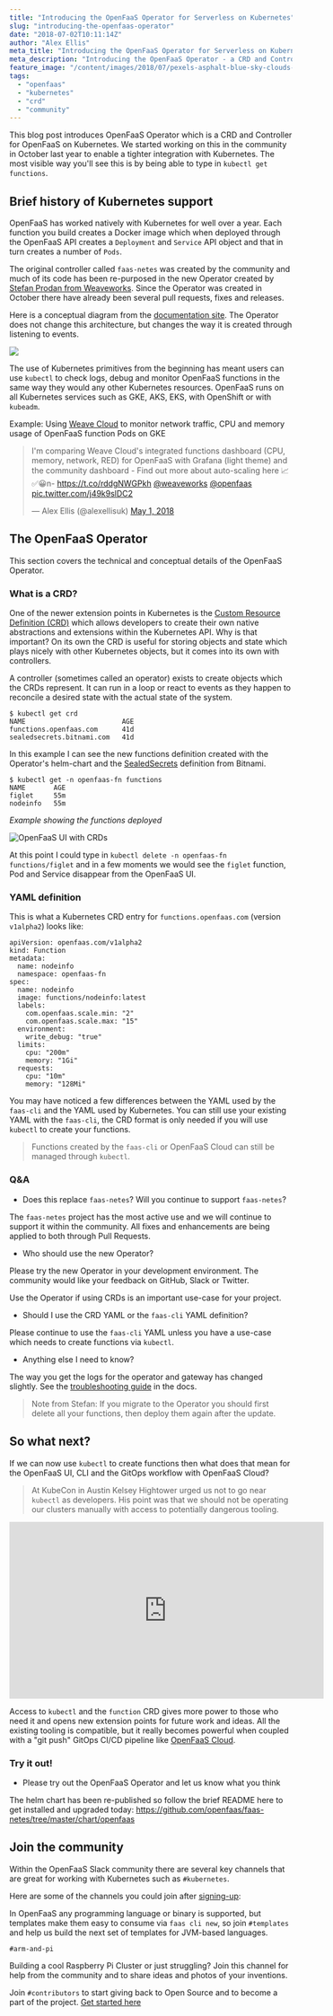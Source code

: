 ```yaml
---
title: "Introducing the OpenFaaS Operator for Serverless on Kubernetes"
slug: "introducing-the-openfaas-operator"
date: "2018-07-02T10:11:14Z"
author: "Alex Ellis"
meta_title: "Introducing the OpenFaaS Operator for Serverless on Kubernetes"
meta_description: "Introducing the OpenFaaS Operator - a CRD and Controller for your Serverless functions on Kubernetes giving an even tighter integration with kubectl"
feature_image: "/content/images/2018/07/pexels-asphalt-blue-sky-clouds-490411.jpg"
tags:
  - "openfaas"
  - "kubernetes"
  - "crd"
  - "community"
---
```


This blog post introduces OpenFaaS Operator which is a CRD and Controller for OpenFaaS on Kubernetes. We started working on this in the community in October last year to enable a tighter integration with Kubernetes. The most visible way you'll see this is by being able to type in `kubectl get functions`.

## Brief history of Kubernetes support

OpenFaaS has worked natively with Kubernetes for well over a year. Each function you build creates a Docker image which when deployed through the OpenFaaS API creates a `Deployment` and `Service` API object and that in turn creates a number of `Pods`.

The original controller called `faas-netes` was created by the community and much of its code has been re-purposed in the new Operator created by [Stefan Prodan from Weaveworks](http://github.com/stefanprodan/). Since the Operator was created in October there have already been several pull requests, fixes and releases.

Here is a conceptual diagram from the [documentation site](https://docs.openfaas.com/architecture/gateway/). The Operator does not change this architecture, but changes the way it is created through listening to events.

![](https://raw.githubusercontent.com/openfaas/faas/master/docs/of-overview.png)

The use of Kubernetes primitives from the beginning has meant users can use `kubectl` to check logs, debug and monitor OpenFaaS functions in the same way they would any other Kubernetes resources. OpenFaaS runs on all Kubernetes services such as GKE, AKS, EKS, with OpenShift or with `kubeadm`.

Example: Using [Weave Cloud](https://www.weave.works/product/cloud/) to monitor network traffic, CPU and memory usage of OpenFaaS function Pods on GKE

<blockquote class="twitter-tweet" data-lang="en"><p lang="en" dir="ltr">I&#39;m comparing Weave Cloud&#39;s integrated functions dashboard (CPU, memory, network, RED) for OpenFaaS with Grafana (light theme) and the community dashboard - Find out more about auto-scaling here 📈✅😀n- <a href="https://t.co/rddgNWGPkh">https://t.co/rddgNWGPkh</a> <a href="https://twitter.com/weaveworks?ref_src=twsrc%5Etfw">@weaveworks</a> <a href="https://twitter.com/openfaas?ref_src=twsrc%5Etfw">@openfaas</a> <a href="https://t.co/j49k9slDC2">pic.twitter.com/j49k9slDC2</a></p>&mdash; Alex Ellis (@alexellisuk) <a href="https://twitter.com/alexellisuk/status/991314189036720129?ref_src=twsrc%5Etfw">May 1, 2018</a></blockquote> <script async src="https://platform.twitter.com/widgets.js" charset="utf-8"></script> 

## The OpenFaaS Operator

This section covers the technical and conceptual details of the OpenFaaS Operator.

### What is a CRD?

One of the newer extension points in Kubernetes is the [Custom Resource Definition (CRD)](https://kubernetes.io/docs/tasks/access-kubernetes-api/custom-resources/custom-resource-definitions/) which allows developers to create their own native abstractions and extensions within the Kubernetes API. Why is that important? On its own the CRD is useful for storing objects and state which plays nicely with other Kubernetes objects, but it comes into its own with controllers.

A controller (sometimes called an operator) exists to create objects which the CRDs represent. It can run in a loop or react to events as they happen to reconcile a desired state with the actual state of the system.

```
$ kubectl get crd
NAME                        AGE
functions.openfaas.com      41d
sealedsecrets.bitnami.com   41d
```

In this example I can see the new functions definition created with the Operator's helm-chart and the [SealedSecrets](https://github.com/bitnami-labs/sealed-secrets) definition from Bitnami.

```
$ kubectl get -n openfaas-fn functions
NAME       AGE
figlet     55m
nodeinfo   55m
```

*Example showing the functions deployed*

![OpenFaaS UI with CRDs](/content/images/2018/07/of-k8s-crd.png)

At this point I could type in `kubectl delete -n openfaas-fn functions/figlet` and in a few moments we would see the `figlet` function, Pod and Service disappear from the OpenFaaS UI.

### YAML definition

This is what a Kubernetes CRD entry for `functions.openfaas.com` (version `v1alpha2`) looks like:

```
apiVersion: openfaas.com/v1alpha2
kind: Function
metadata:
  name: nodeinfo
  namespace: openfaas-fn
spec:
  name: nodeinfo
  image: functions/nodeinfo:latest
  labels:
    com.openfaas.scale.min: "2"
    com.openfaas.scale.max: "15"
  environment:
    write_debug: "true"
  limits:
    cpu: "200m"
    memory: "1Gi"
  requests:
    cpu: "10m"
    memory: "128Mi"
```

You may have noticed a few differences between the YAML used by the `faas-cli` and the YAML used by Kubernetes. You can still use your existing YAML with the `faas-cli`, the CRD format is only needed if you will use `kubectl` to create your functions.

> Functions created by the `faas-cli` or OpenFaaS Cloud can still be managed through `kubectl`.

### Q&A

* Does this replace `faas-netes`? Will you continue to support `faas-netes`?

The `faas-netes` project has the most active use and we will continue to support it within the community. All fixes and enhancements are being applied to both through Pull Requests.

* Who should use the new Operator?

Please try the new Operator in your development environment. The community would like your feedback on GitHub, Slack or Twitter.

Use the Operator if using CRDs is an important use-case for your project.

* Should I use the CRD YAML or the `faas-cli` YAML definition?

Please continue to use the `faas-cli` YAML unless you have a use-case which needs to create functions via `kubectl`.

* Anything else I need to know?

The way you get the logs for the operator and gateway has changed slightly. See the [troubleshooting guide](https://docs.openfaas.com/deployment/troubleshooting/#get-logs-using-openfaas-operator) in the docs.

> Note from Stefan: If you migrate to the Operator you should first delete all your functions, then deploy them again after the update.

## So what next?

If we can now use `kubectl` to create functions then what does that mean for the OpenFaaS UI, CLI and the GitOps workflow with OpenFaaS Cloud?

> At KubeCon in Austin Kelsey Hightower urged us not to go near `kubectl` as developers. His point was that we should not be operating our clusters manually with access to potentially dangerous tooling.

<iframe width="560" height="315" src="https://www.youtube.com/embed/kOa_llowQ1c" frameborder="0" allow="autoplay; encrypted-media" allowfullscreen></iframe>

Access to `kubectl` and the `function` CRD gives more power to those who need it and opens new extension points for future work and ideas. All the existing tooling is compatible, but it really becomes powerful when coupled with a "git push" GitOps CI/CD pipeline like [OpenFaaS Cloud](https://github.com/openfaas/openfaas-cloud).

### Try it out!

* Please try out the OpenFaaS Operator and let us know what you think

The helm chart has been re-published so follow the brief README here to get installed and upgraded today: https://github.com/openfaas/faas-netes/tree/master/chart/openfaas

## Join the community

Within the OpenFaaS Slack community there are several key channels that are great for working with Kubernetes such as `#kubernetes`.

Here are some of the channels you could join after [signing-up](https://docs.openfaas.com/community/):

In OpenFaaS any programming language or binary is supported, but templates make them easy to consume via `faas cli new`, so join `#templates` and help us build the next set of templates for JVM-based languages.

`#arm-and-pi`

Building a cool Raspberry Pi Cluster or just struggling? Join this channel for help from the community and to share ideas and photos of your inventions.

Join `#contributors` to start giving back to Open Source and to become a part of the project. [Get started here](https://docs.openfaas.com/contributing/get-started/)